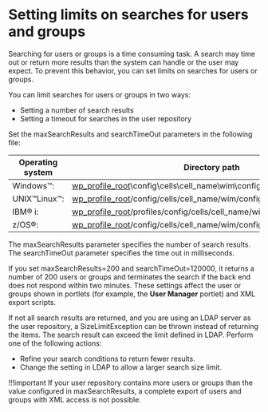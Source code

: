 # Setting limits on searches for users and groups

Searching for users or groups is a time consuming task. A search may time out or return more results than the system can handle or the user may expect. To prevent this behavior, you can set limits on searches for users or groups.

You can limit searches for users or groups in two ways:

-   Setting a number of search results
-   Setting a timeout for searches in the user repository

Set the maxSearchResults and searchTimeOut parameters in the following file:

|Operating system|Directory path|
|----------------|--------------|
|Windows™:|[wp\_profile\_root](../../../../../../guide_me/wpsdirstr.md#wp_profile_root)\\config\\cells\\cell\_name\\wim\\config\\wimconfig.xml|
|UNIX™Linux™:|[wp\_profile\_root](../../../../../../guide_me/wpsdirstr.md#wp_profile_root)/config/cells/cell\_name/wim/config/wimconfig.xml|
|IBM® i:|[wp\_profile\_root](../../../../../../guide_me/wpsdirstr.md#wp_profile_root)/profiles/config/cells/cell\_name/wim/config/wimconfig.xml|
|z/OS®:|[wp\_profile\_root](../../../../../../guide_me/wpsdirstr.md#wp_profile_root)/config/cells/cell\_name/wim/config/wimconfig.xml|

The maxSearchResults parameter specifies the number of search results. The searchTimeOut parameter specifies the time out in milliseconds.

If you set maxSearchResults=200 and searchTimeOut=120000, it returns a number of 200 users or groups and terminates the search if the back end does not respond within two minutes. These settings affect the user or groups shown in portlets (for example, the **User Manager** portlet) and XML export scripts.

If not all search results are returned, and you are using an LDAP server as the user repository, a SizeLimitException can be thrown instead of returning the items. The search result can exceed the limit defined in LDAP. Perform one of the following actions:

-   Refine your search conditions to return fewer results.
-   Change the setting in LDAP to allow a larger search size limit.

!!!important
    If your user repository contains more users or groups than the value configured in maxSearchResults, a complete export of users and groups with XML access is not possible.


